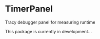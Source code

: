 # TimerPanel
Tracy debugger panel for measuring runtime

This package is currently in development...
